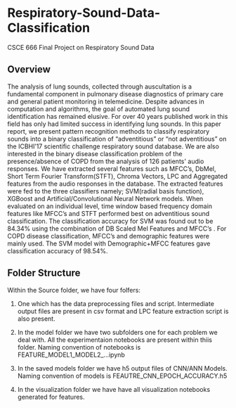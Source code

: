 # Respiratory-Sound-Data-Classification
CSCE 666 Final Project on Respiratory Sound Data

## Overview

The analysis of lung sounds, collected through auscultation is a fundamental component
in pulmonary disease diagnostics of primary care and general patient monitoring in
telemedicine. Despite advances in computation and algorithms, the goal of automated
lung sound identification has remained elusive. For over 40 years published work in this
field has only had limited success in identifying lung sounds. In this paper report, we
present pattern recognition methods to classify respiratory sounds into a binary
classification of “adventitious” or “not adventitious” on the ICBHI’17 scientific
challenge respiratory sound database. We are also interested in the binary disease
classification problem of the presence/absence of COPD from the analysis of 126
patients' audio responses. We have extracted several features such as MFCC’s, DbMel,
Short Term Fourier Transform(STFT), Chroma Vectors, LPC and Aggregated features
from the audio responses in the database. The extracted features were fed to the three
classifiers namely; SVM(radial basis function), XGBoost and Artificial/Convolutional
Neural Network models. When evaluated on an individual level, time window based
frequency domain features like MFCC’s and STFT performed best on adventitious sound
classification. The classification accuracy for SVM was found out to be 84.34% using the
combination of DB Scaled Mel Features and MFCC’s . For COPD disease classification,
MFCC’s and demographic features were mainly used. The SVM model with
Demographic+MFCC features gave classification accuracy of 98.54%.

## Folder Structure

Within the Source folder, we have four folfers:

1. One which has the data preprocessing files and script. Intermediate output files are present in csv format and LPC feature extraction script is also present.

2. In the model folder we have two subfolders one for each problem we deal with. All the experimentaion notebooks are present within thiis folder. Naming convention of notebooks is FEATURE_MODEL1_MODEL2_...ipynb

3. In the saved models folder we have h5 output files of CNN/ANN Models. Naming convention of models is FEAUTRE_CNN_EPOCH_ACCURACY.h5

4. In the visualization folder we have have all visualization notebooks generated for features.
